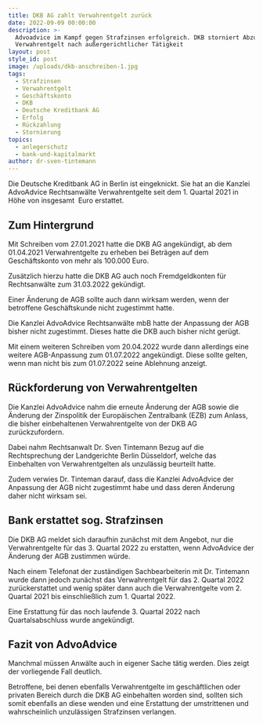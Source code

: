 ```yaml
---
title: DKB AG zahlt Verwahrentgelt zurück
date: 2022-09-09 00:00:00
description: >-
  Advoadvice im Kampf gegen Strafzinsen erfolgreich. DKB storniert Abzug von
  Verwahrentgelt nach außergerichtlicher Tätigkeit
layout: post
style_id: post
image: /uploads/dkb-anschreiben-1.jpg
tags:
  - Strafzinsen
  - Verwahrentgelt
  - Geschäftskonto
  - DKB
  - Deutsche Kreditbank AG
  - Erfolg
  - Rückzahlung
  - Stornierung
topics:
  - anlegerschutz
  - bank-und-kapitalmarkt
author: dr-sven-tintemann
---
```

Die Deutsche Kreditbank AG in Berlin ist eingeknickt. Sie hat an die Kanzlei AdvoAdvice Rechtsanwälte Verwahrentgelte seit dem 1. Quartal 2021 in Höhe von insgesamt&nbsp; Euro erstattet.

## Zum Hintergrund

Mit Schreiben vom 27.01.2021 hatte die DKB AG angekündigt, ab dem 01.04.2021 Verwahrentgelte zu erheben bei Beträgen auf dem Geschäftskonto von mehr als 100.000 Euro.&nbsp;

Zusätzlich hierzu hatte die DKB AG auch noch Fremdgeldkonten für&nbsp; Rechtsanwälte zum 31.03.2022 gekündigt.&nbsp;

Einer Änderung de AGB sollte auch dann wirksam werden, wenn der betroffene Geschäftskunde nicht zugestimmt hatte.&nbsp;

Die Kanzlei AdvoAdvice Rechtsanwälte mbB hatte der Anpassung der AGB bisher nicht zugestimmt. Dieses hatte die DKB auch bisher nicht gerügt.&nbsp;

Mit einem weiteren Schreiben vom 20.04.2022 wurde dann allerdings eine weitere AGB-Anpassung zum 01.07.2022 angekündigt. Diese sollte gelten, wenn man nicht bis zum 01.07.2022 seine Ablehnung anzeigt.&nbsp;

## Rückforderung von Verwahrentgelten

Die Kanzlei AdvoAdvice nahm die erneute Änderung der AGB sowie die Änderung der Zinspolitik der Europäischen Zentralbank (EZB) zum Anlass, die bisher einbehaltenen Verwahrentgelte von der DKB AG zurückzufordern.&nbsp;

Dabei nahm Rechtsanwalt Dr. Sven Tintemann Bezug auf die Rechtsprechung der Landgerichte Berlin Düsseldorf, welche das Einbehalten von Verwahrentgelten als unzulässig beurteilt hatte.&nbsp;

Zudem verwies Dr. Tinteman darauf, dass die Kanzlei AdvoAdvice der Anpassung der AGB nicht zugestimmt habe und dass deren Änderung daher nicht wirksam sei.&nbsp;

## Bank erstattet sog. Strafzinsen

Die DKB AG meldet sich daraufhin zunächst mit dem Angebot, nur die Verwahrentgelte für das 3. Quartal 2022 zu erstatten, wenn AdvoAdvice der Änderung der AGB zustimmen würde.&nbsp;

Nach einem Telefonat der zuständigen Sachbearbeiterin mit Dr. Tintemann wurde dann jedoch zunächst das Verwahrentgelt für das 2. Quartal 2022 zurückerstattet und wenig später dann auch die Verwahrentgelte vom 2. Quartal 2021 bis einschlie&szlig;lich zum 1. Quartal 2022.

Eine Erstattung für das noch laufende 3. Quartal 2022 nach Quartalsabschluss wurde angekündigt.&nbsp;

## Fazit von AdvoAdvice

Manchmal müssen Anwälte auch in eigener Sache tätig werden. Dies zeigt der vorliegende Fall deutlich.

Betroffene, bei denen ebenfalls Verwahrentgelte im geschäftlichen oder privaten Bereich durch die DKB AG einbehalten worden sind, sollten sich somit ebenfalls an diese wenden und eine Erstattung der umstrittenen und wahrscheinlich unzulässigen Strafzinsen verlangen.&nbsp;
